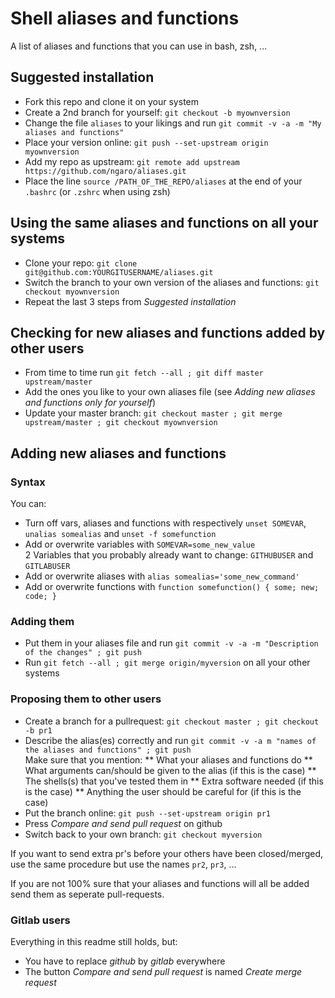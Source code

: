# Shell aliases and functions
A list of aliases and functions that you can use in bash, zsh, ...

## Suggested installation

*   Fork this repo and clone it on your system
*   Create a 2nd branch for yourself: `git checkout -b myownversion`
*   Change the file `aliases` to your likings and run `git commit -v -a -m "My aliases and functions"`
*   Place your version online: `git push --set-upstream origin myownversion`
*   Add my repo as upstream: `git remote add upstream https://github.com/ngaro/aliases.git`
*   Place the line `source /PATH_OF_THE_REPO/aliases` at the end of your `.bashrc` (or `.zshrc` when using zsh)

## Using the same aliases and functions on all your systems

*   Clone your repo: `git clone git@github.com:YOURGITUSERNAME/aliases.git`
*   Switch the branch to your own version of the aliases and functions: `git checkout myownversion`
*   Repeat the last 3 steps from *Suggested installation*

## Checking for new aliases and functions added by other users

*   From time to time run `git fetch --all ; git diff master upstream/master`
*   Add the ones you like to your own aliases file (see *Adding new aliases and functions only for yourself*)
*   Update your master branch: `git checkout master ; git merge upstream/master ; git checkout myownversion`

## Adding new aliases and functions

### Syntax
You can:
*   Turn off vars, aliases and functions with respectively `unset SOMEVAR`, `unalias somealias` and `unset -f somefunction`
*   Add or overwrite variables with `SOMEVAR=some_new_value`<br>2 Variables that you probably already want to change: `GITHUBUSER` and `GITLABUSER`
*   Add or overwrite aliases with `alias somealias='some_new_command'`
*   Add or overwrite functions with `function somefunction() { some; new; code; }`

### Adding them
*   Put them in your aliases file and run `git commit -v -a -m "Description of the changes" ; git push`
*   Run `git fetch --all ; git merge origin/myversion` on all your other systems

### Proposing them to other users

*   Create a branch for a pullrequest: `git checkout master ; git checkout -b pr1`
*   Describe the alias(es) correctly and run `git commit -v -a m "names of the aliases and functions" ; git push`<br>Make sure that you mention:
**   What your aliases and functions do
**   What arguments can/should be given to the alias (if this is the case)
**   The shells(s) that you've tested them in
**   Extra software needed (if this is the case)
**   Anything the user should be careful for (if this is the case)
*   Put the branch online: `git push --set-upstream origin pr1`
*   Press *Compare and send pull request* on github
*   Switch back to your own branch: `git checkout myversion`

If you want to send extra pr's before your others have been closed/merged, use the same procedure but use the names `pr2`, `pr3`, ...

If you are not 100% sure that your aliases and functions will all be added send them as seperate pull-requests.

### Gitlab users

Everything in this readme still holds, but:
*   You have to replace *github* by *gitlab* everywhere
*   The button *Compare and send pull request* is named *Create merge request*
